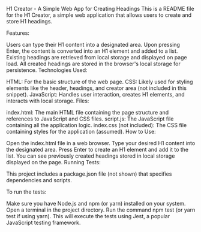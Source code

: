 H1 Creator - A Simple Web App for Creating Headings
This is a README file for the H1 Creator, a simple web application that allows users to create and store H1 headings.

Features:

Users can type their H1 content into a designated area.
Upon pressing Enter, the content is converted into an H1 element and added to a list.
Existing headings are retrieved from local storage and displayed on page load.
All created headings are stored in the browser's local storage for persistence.
Technologies Used:

HTML: For the basic structure of the web page.
CSS: Likely used for styling elements like the header, headings, and creator area (not included in this snippet).
JavaScript: Handles user interaction, creates H1 elements, and interacts with local storage.
Files:

index.html: The main HTML file containing the page structure and references to JavaScript and CSS files.
script.js: The JavaScript file containing all the application logic.
index.css (not included): The CSS file containing styles for the application (assumed).
How to Use:

Open the index.html file in a web browser.
Type your desired H1 content into the designated area.
Press Enter to create an H1 element and add it to the list.
You can see previously created headings stored in local storage displayed on the page.
Running Tests:

This project includes a package.json file (not shown) that specifies dependencies and scripts.

To run the tests:

Make sure you have Node.js and npm (or yarn) installed on your system.
Open a terminal in the project directory.
Run the command npm test (or yarn test if using yarn). This will execute the tests using Jest, a popular JavaScript testing framework.
